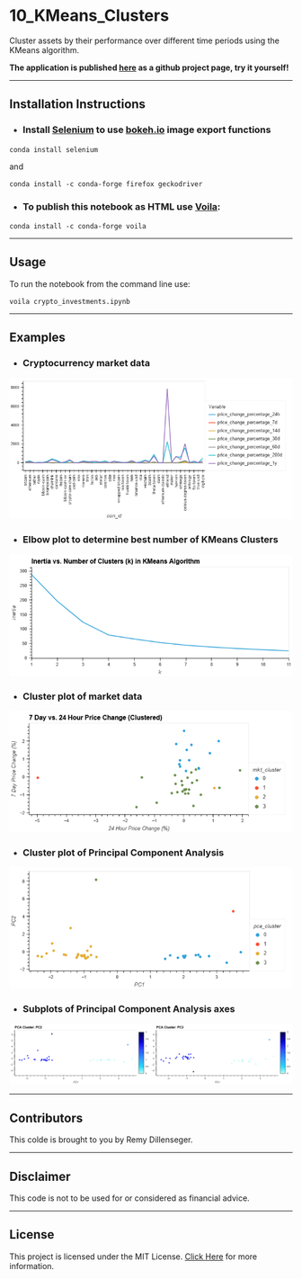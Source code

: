# 10_KMeans_Clusters
Cluster assets by their performance over different time periods using the KMeans algorithm.

**The application is published [here](http://rdillens.github.io/10_KMeans_Clusters) as a github project page, try it yourself!**

---
## Installation Instructions
- ### Install [Selenium](https://selenium-python.readthedocs.io/) to use [bokeh.io](https://docs.bokeh.org/en/latest/) image export functions
```shell
conda install selenium
```
and
```shell
conda install -c conda-forge firefox geckodriver
```
- ### To publish this notebook as HTML use [Voila](https://voila.readthedocs.io/en/stable/index.html):
```shell 
conda install -c conda-forge voila
```

---
## Usage
To run the notebook from the command line use:
```shell
voila crypto_investments.ipynb
```
<!-- ![Run from command line](Images/Voila_01.gif)
![Load from localhost](Images/Voila_02.gif)
![Explore in browser](Images/Voila_03.gif) -->

---
## Examples
- ### Cryptocurrency market data
![Market Data](Images/Market_Data_Plot.png)
- ### Elbow plot to determine best number of KMeans Clusters
![Elbow Plot](Images/Elbow_Plot_1.png)
- ### Cluster plot of market data
![Market Data Cluster Plot](Images/Cluster_Plot_1.png)
- ### Cluster plot of Principal Component Analysis
![PCA Cluster Plot](Images/Cluster_Plot_2.png)
- ### Subplots of Principal Component Analysis axes
![Cluster Subplots](Images/Cluster_PCA_Subplots.png)

---
## Contributors
This colde is brought to you by Remy Dillenseger.

---
## Disclaimer
This code is not to be used for or considered as financial advice.

---
## License
This project is licensed under the MIT License.
[Click Here](https://github.com/rdillens/10_KMeans_Clusters/blob/main/LICENSE) for more information.